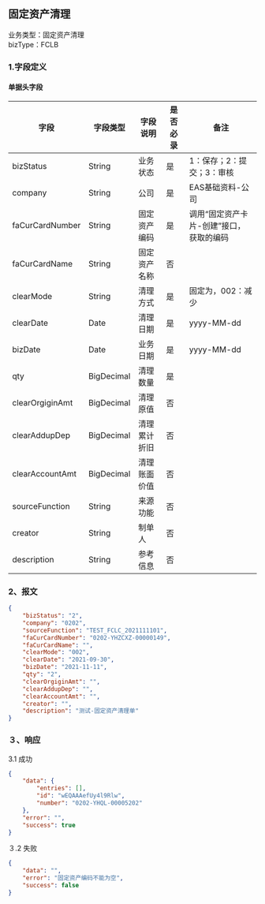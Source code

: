 ## 固定资产清理

业务类型：固定资产清理<br>
bizType：FCLB<br>

### 1.字段定义
#### 单据头字段

| 字段               | 字段类型   | 字段说明       | 是否必录 | 备注                               |
| ------------------ | ---------- | -------------- | -------- | ---------------------------------- |
| bizStatus          | String     | 业务状态       | 是       | 1：保存；2：提交；3：审核          |
| company            | String     | 公司           | 是       | EAS基础资料-公司                   |
| faCurCardNumber    | String     | 固定资产编码   | 是       | 调用“固定资产卡片-创建”接口，获取的编码 |
| faCurCardName | String     | 固定资产名称 | 否      |  |
| clearMode | String     | 清理方式   | 是       | 固定为，002：减少                 |
| clearDate | Date  | 清理日期 | 是       | yyyy-MM-dd |
| bizDate | Date  | 业务日期 | 是       | yyyy-MM-dd |
| qty | BigDecimal | 清理数量   | 是  |                    |
| clearOrgiginAmt | BigDecimal | 清理原值 | 否      |                        |
| clearAddupDep | BigDecimal | 清理累计折旧 | 否       |                                    |
| clearAccountAmt | BigDecimal | 清理账面价值 | 否       |                                    |
| sourceFunction     | String     | 来源功能       | 否       |                                    |
| creator            | String     | 制单人         | 否       |                                    |
| description             | String     | 参考信息       | 否       |                                    |


### 2、报文
```json
{
	"bizStatus": "2",
	"company": "0202",
	"sourceFunction": "TEST_FCLC_2021111101",
	"faCurCardNumber": "0202-YHZCXZ-00000149",
	"faCurCardName": "",
	"clearMode": "002",
	"clearDate": "2021-09-30",
	"bizDate": "2021-11-11",
	"qty": "2",
	"clearOrgiginAmt": "",
	"clearAddupDep": "",
	"clearAccountAmt": "",
	"creator": "",
	"description": "测试-固定资产清理单"
}
```

### ３、响应
3.1 成功
```json
{
	"data": {
		"entries": [],
		"id": "wEQAAAefUy4l9Rlw",
		"number": "0202-YHQL-00005202"
	},
	"error": "",
	"success": true
}
```

３.2 失败
```json
{
	"data": "",
	"error": "固定资产编码不能为空",
	"success": false
}
```
